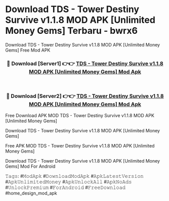 # Download TDS - Tower Destiny Survive v1.1.8 MOD APK [Unlimited Money Gems] Terbaru - bwrx6
Download TDS - Tower Destiny Survive v1.1.8 MOD APK [Unlimited Money Gems] Free Mod APK

<div align="center">
<h3>🔴 Download [Server1] 👉👉 <a href="https://apk-comot.site?title=TDS_-_Tower_Destiny_Survive_v1.1.8_MOD_APK_[Unlimited_Money_Gems]">TDS - Tower Destiny Survive v1.1.8 MOD APK [Unlimited Money Gems] Mod Apk</a></h3><br>

<h3>🔴 Download [Server2] 👉👉 <a href="https://apk-comot.site?title=TDS_-_Tower_Destiny_Survive_v1.1.8_MOD_APK_[Unlimited_Money_Gems]">TDS - Tower Destiny Survive v1.1.8 MOD APK [Unlimited Money Gems] Mod Apk</a></h3>
</div>


Free Download APK MOD TDS - Tower Destiny Survive v1.1.8 MOD APK [Unlimited Money Gems]

Download TDS - Tower Destiny Survive v1.1.8 MOD APK [Unlimited Money Gems] 

Free APK MOD TDS - Tower Destiny Survive v1.1.8 MOD APK [Unlimited Money Gems] 

Download TDS - Tower Destiny Survive v1.1.8 MOD APK [Unlimited Money Gems] Mod For Android

𝚃𝚊𝚐𝚜: #𝙼𝚘𝚍𝙰𝚙𝚔 #𝙳𝚘𝚠𝚗𝚕𝚘𝚊𝚍𝙼𝚘𝚍𝙰𝚙𝚔 #𝙰𝚙𝚔𝙻𝚊𝚝𝚎𝚜𝚝𝚅𝚎𝚛𝚜𝚒𝚘𝚗 #𝙰𝚙𝚔𝚄𝚗𝚕𝚒𝚖𝚒𝚝𝚎𝚍𝙼𝚘𝚗𝚎𝚢 #𝙰𝚙𝚔𝚄𝚗𝚕𝚘𝚌𝚔𝙰𝚕𝚕 #𝙰𝚙𝚔𝙽𝚘𝙰𝚍𝚜 #𝚄𝚗𝚕𝚘𝚌𝚔𝙿𝚛𝚎𝚖𝚒𝚞𝚖 #𝙵𝚘𝚛𝙰𝚗𝚍𝚛𝚘𝚒𝚍 #𝙵𝚛𝚎𝚎𝙳𝚘𝚠𝚗𝚕𝚘𝚊𝚍 #home_design_mod_apk